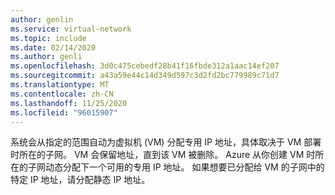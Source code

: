 ```yaml
---
author: genlin
ms.service: virtual-network
ms.topic: include
ms.date: 02/14/2020
ms.author: genli
ms.openlocfilehash: 3d0c475cebedf28b41f16fbde312a1aac14ef207
ms.sourcegitcommit: a43a59e44c14d349d597c3d2fd2bc779989c71d7
ms.translationtype: MT
ms.contentlocale: zh-CN
ms.lasthandoff: 11/25/2020
ms.locfileid: "96015907"
---
```

系统会从指定的范围自动为虚拟机 (VM) 分配专用 IP 地址，具体取决于 VM 部署时所在的子网。 VM 会保留地址，直到该 VM 被删除。 Azure 从你创建 VM 时所在的子网动态分配下一个可用的专用 IP 地址。 如果想要已分配给 VM 的子网中的特定 IP 地址，请分配静态 IP 地址。
